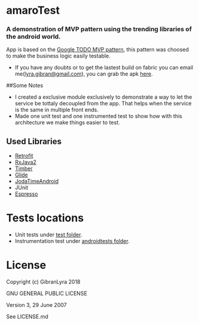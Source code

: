 # amaroTest
### A demonstration of MVP pattern using the trending libraries of the android world.
 
App is based on the [Google TODO MVP pattern](https://github.com/googlesamples/android-architecture/tree/todo-mvp-rxjava), this pattern was choosed to make the business logic easily testable.
- If you have any doubts or to get the lastest build on fabric you can email me(<lyra.gibran@gmail.com>), you can grab the apk [here](https://github.com/GibranLyra/amaroTest/blob/master/app-debug.apk).

##Some Notes

- I created a exclusive module exclusively to demonstrate a way to let the service be tottaly decoupled from the app. That helps when the service is the same in multiple front ends.
- Made one unit test and one instrumented test to show how with this architecture we make things easier to test.

## Used Libraries
- [Retrofit](http://square.github.io/retrofit)
- [RxJava2](https://github.com/ReactiveX/RxJava)
- [Timber](https://github.com/JakeWharton/timber)
- [Glide](https://github.com/bumptech/glide)
- [JodaTimeAndroid](https://github.com/dlew/joda-time-android)
- JUnit
- [Espresso](https://developer.android.com/training/testing/espresso/index.html)
 
 # Tests locations
 - Unit tests under [test folder](https://github.com/GibranLyra/amaroTest/tree/master/app/src/test/java/com/example/gibranlyra/amarotest).
 - Instrumentation test under [androidtests folder](https://github.com/GibranLyra/amaroTest/blob/master/app/src/androidTest/java/com/example/gibranlyra/amarotest/HomeScreenTest.java).

License
==========

Copyright (c) GibranLyra 2018

GNU GENERAL PUBLIC LICENSE

Version 3, 29 June 2007

See LICENSE.md
